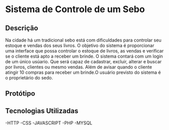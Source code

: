 # Sistema de Controle de um Sebo

## Descrição 

Na cidade há um tradicional sebo está com dificuldades para controlar seu estoque e vendas dos seus livros. O objetivo do sistema é proporcionar
uma interface que possa controlar o estoque de livros, as vendas e verificar se o cliente está apto a receber um brinde. O sistema contará com um 
login de um único usúario. Que será capaz de cadastrar, excluir, alterar e buscar por livros, clientes ou mesmo vendas. Além de avisar quando o cliente
atingir 10 compras para receber um brinde.O usuário previsto do sistema é o proprietário do sedo.

## Protótipo

## Tecnologias Utilizadas
  -HTTP
  -CSS
  -JAVASCRIPT
  -PHP
  -MYSQL
  
